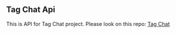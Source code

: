 ## Tag Chat Api

This is API for Tag Chat project. Please look on this repo: [Tag Chat](https://github.com/dnorbertb/tag-chat)